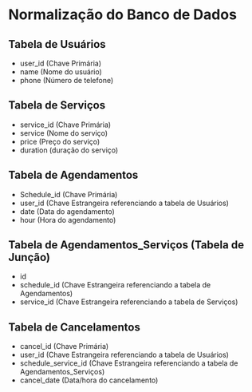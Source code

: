 # Normalização do Banco de Dados

## Tabela de Usuários

- user_id (Chave Primária)
- name (Nome do usuário)
- phone (Número de telefone)

## Tabela de Serviços

- service_id (Chave Primária)
- service (Nome do serviço)
- price (Preço do serviço)
- duration (duração do serviço)

## Tabela de Agendamentos

- Schedule_id (Chave Primária)
- user_id (Chave Estrangeira referenciando a tabela de Usuários)
- date (Data do agendamento)
- hour (Hora do agendamento)

## Tabela de Agendamentos_Serviços (Tabela de Junção)
- id 
- schedule_id (Chave Estrangeira referenciando a tabela de Agendamentos)
- service_id (Chave Estrangeira referenciando a tabela de Serviços)

## Tabela de Cancelamentos
- cancel_id (Chave Primária)
- user_id (Chave Estrangeira referenciando a tabela de Usuários)
- schedule_service_id (Chave Estrangeira referenciando a tabela de Agendamentos_Serviços)
- cancel_date (Data/hora do cancelamento)
